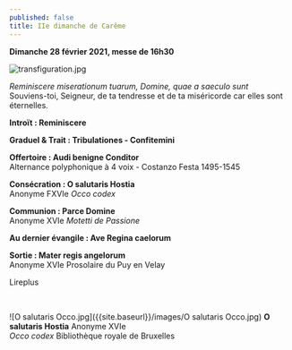 ```yaml
---
published: false
title: IIe dimanche de Carême
---
```

**Dimanche 28 février 2021, messe de 16h30**  

![transfiguration.jpg]({{site.baseurl}}/images/transfiguration.jpg)

*Reminiscere miserationum tuarum, Domine, quae a saeculo sunt*  
Souviens-toi, Seigneur, de ta tendresse et de ta miséricorde car elles sont éternelles.

**Introït : Reminiscere**

**Graduel & Trait : Tribulationes - Confitemini**

**Offertoire : Audi benigne Conditor**  
Alternance polyphonique à 4 voix - Costanzo Festa 1495-1545

**Consécration : O salutaris Hostia**  
Anonyme FXVIe *Occo codex*

**Communion : Parce Domine**  
Anonyme XVIe *Motetti de Passione*

**Au dernier évangile : Ave Regina caelorum**

**Sortie : Mater regis angelorum**  
Anonyme XVIe Prosolaire du Puy en Velay

Lireplus

&nbsp;

![O salutaris Occo.jpg]({{site.baseurl}}/images/O salutaris Occo.jpg)
**O salutaris Hostia** Anonyme XVIe  
*Occo codex* Bibliothèque royale de Bruxelles